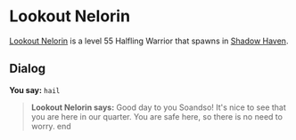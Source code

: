 # Lookout Nelorin



[Lookout Nelorin](/npc/150024) is a level 55 Halfling Warrior that spawns in [Shadow Haven](/zone/150).



## Dialog

**You say:** `hail`



>**Lookout Nelorin says:** Good day to you Soandso! It's nice to see that you are here in our quarter. You are safe here, so there is no need to worry.
end
